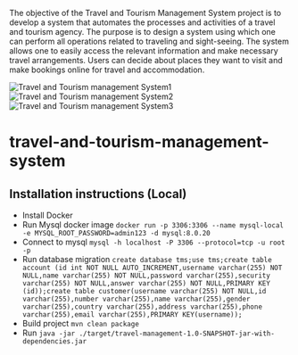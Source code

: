 The objective of the Travel and Tourism Management System project is to develop a system that automates the processes and activities of a travel and tourism agency. The purpose is to design a system using which one can perform all operations related to traveling and sight-seeing. The system allows one to easily access the relevant information and make necessary travel arrangements. Users can decide about places they want to visit and make bookings online for travel and accommodation.

![Travel and Tourism management System1](https://user-images.githubusercontent.com/81694983/120067410-17fe4080-c099-11eb-8f50-271472c619b2.png)
![Travel and Tourism management System2](https://user-images.githubusercontent.com/81694983/120067446-40863a80-c099-11eb-9b52-8d7444bc0cc4.png)
![Travel and Tourism management System3](https://user-images.githubusercontent.com/81694983/120067474-6e6b7f00-c099-11eb-9f19-699fce65663a.png)
# travel-and-tourism-management-system

## Installation instructions (Local)
 - Install Docker
 - Run Mysql docker image
 `docker run -p 3306:3306 --name mysql-local -e MYSQL_ROOT_PASSWORD=admin123 -d mysql:8.0.20`
 - Connect to mysql
 `mysql -h localhost -P 3306 --protocol=tcp -u root -p`
 - Run database migration
 ```create database tms;use tms;create table account (id int NOT NULL AUTO_INCREMENT,username varchar(255) NOT NULL,name varchar(255) NOT NULL,password varchar(255),security varchar(255) NOT NULL,answer varchar(255) NOT NULL,PRIMARY KEY (id));create table customer(username varchar(255) NOT NULL,id varchar(255),number varchar(255),name varchar(255),gender varchar(255),country varchar(255),address varchar(255),phone varchar(255),email varchar(255),PRIMARY KEY(username));```
 - Build project
 `mvn clean package`
 - Run
 `java -jar ./target/travel-management-1.0-SNAPSHOT-jar-with-dependencies.jar`
